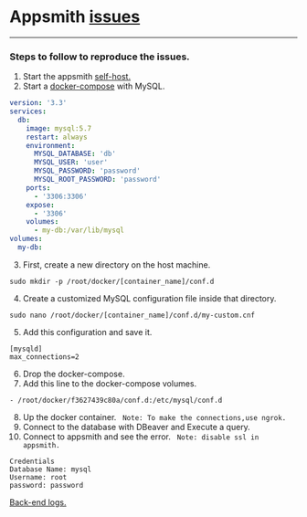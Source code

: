 # Appsmith [issues](https://discord.com/channels/725602949748752515/1022081904087941130)
--------------------------
### Steps to follow to reproduce the issues.
1. Start the appsmith [self-host.](https://docs.appsmith.com/getting-started/setup/installation-guides/docker)
2. Start a [docker-compose](Appsmith-Issue/docker-compose.yaml) with MySQL.
```yaml
version: '3.3'
services:
  db:
    image: mysql:5.7
    restart: always
    environment:
      MYSQL_DATABASE: 'db'
      MYSQL_USER: 'user'
      MYSQL_PASSWORD: 'password'
      MYSQL_ROOT_PASSWORD: 'password'
    ports:
      - '3306:3306'
    expose:
      - '3306'
    volumes:
      - my-db:/var/lib/mysql
volumes:
  my-db:
```
3. First, create a new directory on the host machine.
```console
sudo mkdir -p /root/docker/[container_name]/conf.d
```
4. Create a customized MySQL configuration file inside that directory.
```console
sudo nano /root/docker/[container_name]/conf.d/my-custom.cnf
```
5. Add this configuration and save it.
```nano
[mysqld]
max_connections=2
```
6. Drop the docker-compose.
7. Add this line to the docker-compose volumes.
```console
- /root/docker/f3627439c80a/conf.d:/etc/mysql/conf.d

```
8. Up the docker container.
` Note: To make the connections,use ngrok.`
9. Connect to the database with DBeaver and Execute a query.
10. Connect to appsmith and see the error.
` Note: disable ssl in appsmith.`

```conosle
Credentials
Database Name: mysql
Username: root
password: password
```

[Back-end logs.](https://www.udrop.com/7lqM/backend-2c38e872f1a0.log)
